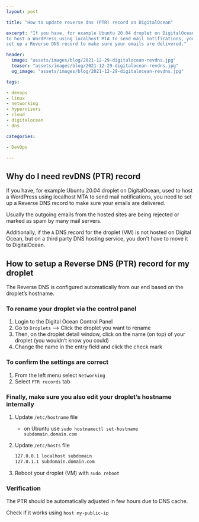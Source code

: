 ```yaml
---
layout: post

title: "How to update reverse dns (PTR) record on DigitalOcean"

excerpt: "If you have, for example Ubuntu 20.04 droplet on DigitalOcean, used
to host a WordPress using localhost MTA to send mail notifications, you need to
set up a Reverse DNS record to make sure your emails are delivered."

header:
  image: "assets/images/blog/2021-12-29-digitalocean-revdns.jpg"
  teaser: "assets/images/blog/2021-12-29-digitalocean-revdns.jpg"
  og_image: "assets/images/blog/2021-12-29-digitalocean-revdns.jpg"

tags:

- devops
- linux
- networking
- hypervisors
- cloud
- digitalocean
- dns

categories:

- DevOps

---
```


## Why do I need revDNS (PTR) record

If you have, for example Ubuntu 20.04 droplet on DigitalOcean, used to host a
WordPress using localhost MTA to send mail notifications, you need to set up a
Reverse DNS record to make sure your emails are delivered.

Usually the outgoing emails from the hosted sites are being rejected or marked
as spam by many mail servers.

Additionally, if the `A` DNS record for the droplet (VM) is not hosted on
Digital Ocean, but on a third party DNS hosting service, you don't have to move
it to DigitalOcean.

## How to setup a Reverse DNS (PTR) record for my droplet

The Reverse DNS is configured automatically from our end based on the droplet’s
hostname.

### To rename your droplet via the control panel

1. Login to the Digital Ocean Control Panel
2. Go to `Droplets` --> Click the droplet you want to rename
3. Then, on the droplet detail window, click on the name (on top)
   of your droplet (you wouldn’t know you could)
4. Change the name in the entry field and click the check mark

### To confirm the settings are correct

1. From the left menu select `Networking`
2. Select `PTR records` tab

### Finally, make sure you also edit your droplet’s hostname internally

1. Update `/etc/hostname` file
   - on Ubuntu use `sudo hostnamectl set-hostname subdomain.domain.com`
2. Update `/etc/hosts` file

   ```bash
   127.0.0.1 localhost subdomain
   127.0.1.1 subdomain.domain.com
   ```

3. Reboot your droplet (VM) with `sudo reboot`

### Verification

The PTR should be automatically adjusted in few hours due to DNS cache.

Check if it works using `host my-public-ip`
